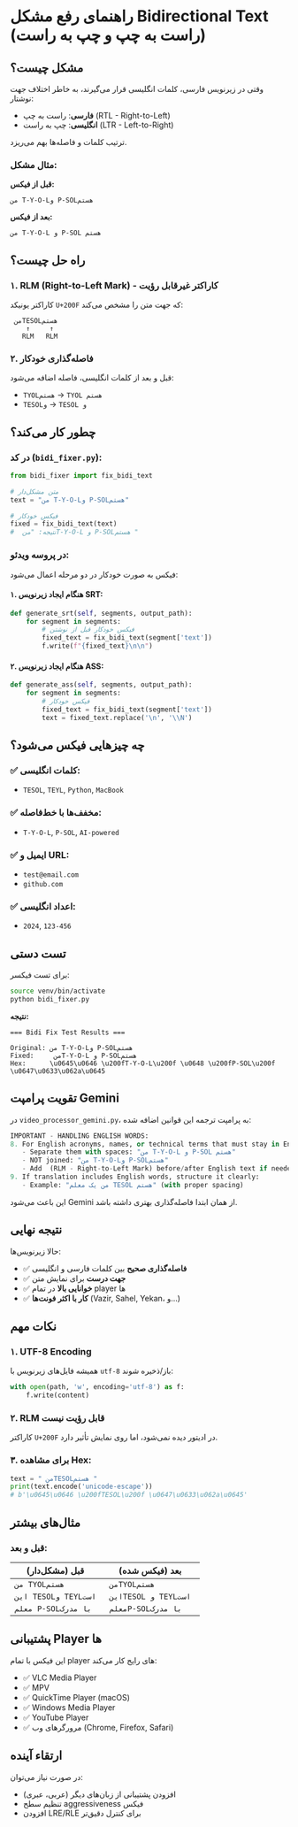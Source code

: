# راهنمای رفع مشکل Bidirectional Text (راست به چپ و چپ به راست)

## مشکل چیست؟

وقتی در زیرنویس فارسی، کلمات انگلیسی قرار می‌گیرند، به خاطر اختلاف جهت نوشتار:
- **فارسی**: راست به چپ (RTL - Right-to-Left)
- **انگلیسی**: چپ به راست (LTR - Left-to-Right)

ترتیب کلمات و فاصله‌ها بهم می‌ریزد.

### مثال مشکل:

**قبل از فیکس:**
```
من T-Y-O-Lو P-SOLهستم
```

**بعد از فیکس:**
```
من T-Y-O-L و P-SOL هستم
```

## راه حل چیست؟

### ۱. **RLM (Right-to-Left Mark)** - کاراکتر غیر‌قابل رؤیت

کاراکتر یونیکد `U+200F` که جهت متن را مشخص می‌کند:
```
من ‏TESOL‏ هستم
    ↑     ↑
   RLM   RLM
```

### ۲. **فاصله‌گذاری خودکار**

قبل و بعد از کلمات انگلیسی، فاصله اضافه می‌شود:
- `TYOLهستم` → `TYOL هستم`
- `TESOLو` → `TESOL و`

## چطور کار می‌کند؟

### در کد (`bidi_fixer.py`):

```python
from bidi_fixer import fix_bidi_text

# متن مشکل‌دار
text = "من T-Y-O-Lو P-SOLهستم"

# فیکس خودکار
fixed = fix_bidi_text(text)
# نتیجه: "من ‏T-Y-O-L‏ و ‏P-SOL‏ هستم"
```

### در پروسه ویدئو:

فیکس به صورت خودکار در دو مرحله اعمال می‌شود:

#### ۱. **هنگام ایجاد زیرنویس SRT:**
```python
def generate_srt(self, segments, output_path):
    for segment in segments:
        # فیکس خودکار قبل از نوشتن
        fixed_text = fix_bidi_text(segment['text'])
        f.write(f"{fixed_text}\n\n")
```

#### ۲. **هنگام ایجاد زیرنویس ASS:**
```python
def generate_ass(self, segments, output_path):
    for segment in segments:
        # فیکس خودکار
        fixed_text = fix_bidi_text(segment['text'])
        text = fixed_text.replace('\n', '\\N')
```

## چه چیزهایی فیکس می‌شود؟

### ✅ کلمات انگلیسی:
- `TESOL`, `TEYL`, `Python`, `MacBook`

### ✅ مخفف‌ها با خط‌فاصله:
- `T-Y-O-L`, `P-SOL`, `AI-powered`

### ✅ ایمیل و URL:
- `test@email.com`
- `github.com`

### ✅ اعداد انگلیسی:
- `2024`, `123-456`

## تست دستی

برای تست فیکسر:

```bash
source venv/bin/activate
python bidi_fixer.py
```

**نتیجه:**
```
=== Bidi Fix Test Results ===

Original: من T-Y-O-Lو P-SOLهستم
Fixed:    من ‏T-Y-O-L‏ و ‏P-SOL‏ هستم
Hex:      \u0645\u0646 \u200fT-Y-O-L\u200f \u0648 \u200fP-SOL\u200f \u0647\u0633\u062a\u0645
```

## تقویت پرامپت Gemini

در `video_processor_gemini.py`، به پرامپت ترجمه این قوانین اضافه شده:

```python
IMPORTANT - HANDLING ENGLISH WORDS:
8. For English acronyms, names, or technical terms that must stay in English:
   - Separate them with spaces: "من T-Y-O-L و P-SOL هستم"
   - NOT joined: "من T-Y-O-Lو P-SOLهستم"
   - Add ‏ (RLM - Right-to-Left Mark) before/after English text if needed
9. If translation includes English words, structure it clearly:
   - Example: "من یک معلم TESOL هستم" (with proper spacing)
```

این باعث می‌شود Gemini از همان ابتدا فاصله‌گذاری بهتری داشته باشد.

## نتیجه نهایی

حالا زیرنویس‌ها:
- ✅ **فاصله‌گذاری صحیح** بین کلمات فارسی و انگلیسی
- ✅ **جهت درست** برای نمایش متن
- ✅ **خوانایی بالا** در تمام player ها
- ✅ **کار با اکثر فونت‌ها** (Vazir, Sahel, Yekan، و...)

## نکات مهم

### ۱. UTF-8 Encoding
همیشه فایل‌های زیرنویس با `utf-8` باز/ذخیره شوند:
```python
with open(path, 'w', encoding='utf-8') as f:
    f.write(content)
```

### ۲. RLM قابل رؤیت نیست
کاراکتر `U+200F` در ادیتور دیده نمی‌شود، اما روی نمایش تأثیر دارد.

### ۳. برای مشاهده Hex:
```python
text = "من ‏TESOL‏ هستم"
print(text.encode('unicode-escape'))
# b'\u0645\u0646 \u200fTESOL\u200f \u0647\u0633\u062a\u0645'
```

## مثال‌های بیشتر

### قبل و بعد:

| قبل (مشکل‌دار) | بعد (فیکس شده) |
|---|---|
| `من TYOLهستم` | `من ‏TYOL‏ هستم` |
| `این TESOLو TEYLاست` | `این ‏TESOL‏ و ‏TEYL‏ است` |
| `معلم P-SOLبا مدرک` | `معلم ‏P-SOL‏ با مدرک` |

## پشتیبانی Player ها

این فیکس با تمام player های رایج کار می‌کند:
- ✅ VLC Media Player
- ✅ MPV
- ✅ QuickTime Player (macOS)
- ✅ Windows Media Player
- ✅ YouTube Player
- ✅ مرورگرهای وب (Chrome, Firefox, Safari)

## ارتقاء آینده

در صورت نیاز می‌توان:
- افزودن پشتیبانی از زبان‌های دیگر (عربی، عبری)
- تنظیم سطح aggressiveness فیکس
- افزودن LRE/RLE برای کنترل دقیق‌تر
